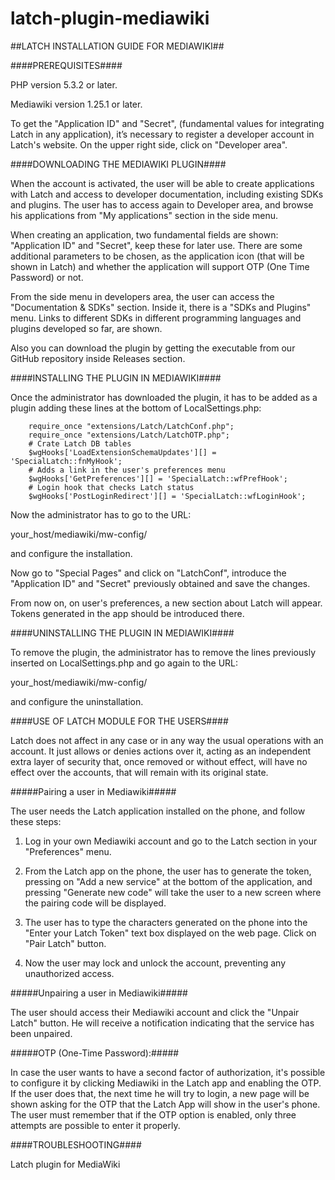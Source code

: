 # latch-plugin-mediawiki

##LATCH INSTALLATION GUIDE FOR MEDIAWIKI##

####PREREQUISITES####

PHP version 5.3.2 or later.

Mediawiki version 1.25.1 or later.

To get the "Application ID" and "Secret", (fundamental values for integrating Latch in any application), it’s necessary to register a developer account in Latch's website. On the upper right side, click on "Developer area".

####DOWNLOADING THE MEDIAWIKI PLUGIN####

When the account is activated, the user will be able to create applications with Latch and access to developer documentation, including existing SDKs and plugins. The user has to access again to Developer area, and browse his applications from "My applications" section in the side menu.

When creating an application, two fundamental fields are shown: "Application ID" and "Secret", keep these for later use. There are some additional parameters to be chosen, as the application icon (that will be shown in Latch) and whether the application will support OTP (One Time Password) or not.

From the side menu in developers area, the user can access the "Documentation & SDKs" section. Inside it, there is a "SDKs and Plugins" menu. Links to different SDKs in different programming languages and plugins developed so far, are shown.

Also you can download the plugin by getting the executable from our GitHub repository inside Releases section.

####INSTALLING THE PLUGIN IN MEDIAWIKI####

Once the administrator has downloaded the plugin, it has to be added as a plugin adding these lines at the bottom of LocalSettings.php:
~~~
	require_once "extensions/Latch/LatchConf.php";
    require_once "extensions/Latch/LatchOTP.php";
	# Crate Latch DB tables 
	$wgHooks['LoadExtensionSchemaUpdates'][] = 'SpecialLatch::fnMyHook';
	# Adds a link in the user's preferences menu
	$wgHooks['GetPreferences'][] = 'SpecialLatch::wfPrefHook';
	# Login hook that checks Latch status
	$wgHooks['PostLoginRedirect'][] = 'SpecialLatch::wfLoginHook';
~~~
Now the administrator has to go to the URL:

your_host/mediawiki/mw-config/

and configure the installation.

Now go to "Special Pages" and click on "LatchConf", introduce the "Application ID" and "Secret" previously obtained and save the changes.

From now on, on user's preferences, a new section about Latch will appear. Tokens generated in the app should be introduced there.

####UNINSTALLING THE PLUGIN IN MEDIAWIKI####

To remove the plugin, the administrator has to remove the lines previously inserted on LocalSettings.php and go again to the URL:

your_host/mediawiki/mw-config/

and configure the uninstallation.

####USE OF LATCH MODULE FOR THE USERS####

Latch does not affect in any case or in any way the usual operations with an account. It just allows or denies actions over it, acting as an independent extra layer of security that, once removed or without effect, will have no effect over the accounts, that will remain with its original state.

#####Pairing a user in Mediawiki#####

The user needs the Latch application installed on the phone, and follow these steps:

1. Log in your own Mediawiki account and go to the Latch section in your "Preferences" menu.

2. From the Latch app on the phone, the user has to generate the token, pressing on "Add a new service" at the bottom of the application, and pressing "Generate new code" will take the user to a new screen where the pairing code will be displayed.

3. The user has to type the characters generated on the phone into the "Enter your Latch Token" text box displayed on the web page. Click on "Pair Latch" button.

4. Now the user may lock and unlock the account, preventing any unauthorized access.

#####Unpairing a user in Mediawiki#####

The user should access their Mediawiki account and click the "Unpair Latch" button. He will receive a notification indicating that the service has been unpaired.

#####OTP (One-Time Password):#####

In case the user wants to have a second factor of authorization, it's possible to configure it by clicking Mediawiki in the Latch app and enabling the OTP.
If the user does that, the next time he will try to login, a new page will be shown asking for the OTP that the Latch App will show in the user's phone.
The user must remember that if the OTP option is enabled, only three attempts are possible to enter it properly.

####TROUBLESHOOTING####


Latch plugin for MediaWiki
